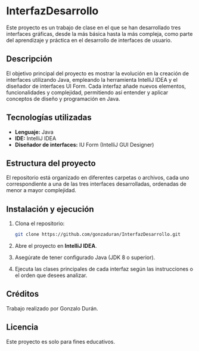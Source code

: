 # InterfazDesarrollo

Este proyecto es un trabajo de clase en el que se han desarrollado tres interfaces gráficas, desde la más básica hasta la más compleja, como parte del aprendizaje y práctica en el desarrollo de interfaces de usuario.

## Descripción

El objetivo principal del proyecto es mostrar la evolución en la creación de interfaces utilizando Java, empleando la herramienta IntelliJ IDEA y el diseñador de interfaces UI Form. Cada interfaz añade nuevos elementos, funcionalidades y complejidad, permitiendo así entender y aplicar conceptos de diseño y programación en Java.

## Tecnologías utilizadas

- **Lenguaje:** Java
- **IDE:** IntelliJ IDEA
- **Diseñador de interfaces:** IU Form (IntelliJ GUI Designer)

## Estructura del proyecto

El repositorio está organizado en diferentes carpetas o archivos, cada uno correspondiente a una de las tres interfaces desarrolladas, ordenadas de menor a mayor complejidad.

## Instalación y ejecución

1. Clona el repositorio:

    ```sh
    git clone https://github.com/gonzaduran/InterfazDesarrollo.git
    ```

2. Abre el proyecto en **IntelliJ IDEA**.

3. Asegúrate de tener configurado Java (JDK 8 o superior).

4. Ejecuta las clases principales de cada interfaz según las instrucciones o el orden que desees analizar.

## Créditos

Trabajo realizado por Gonzalo Durán.

## Licencia

Este proyecto es solo para fines educativos.
